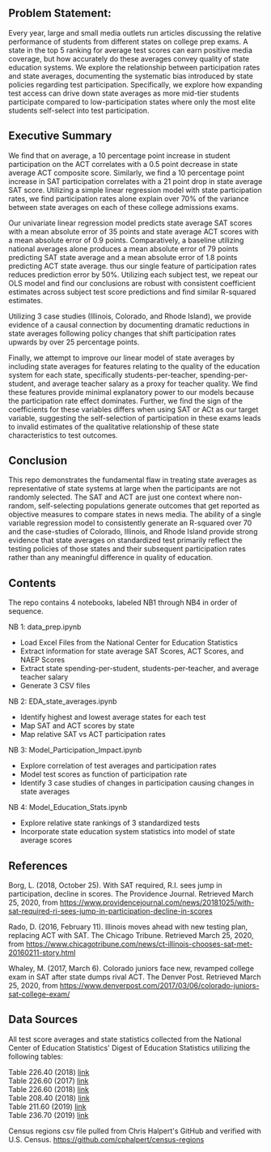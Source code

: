 
## Problem Statement:

Every year, large and small media outlets run articles discussing the relative performance of students from different states on college prep exams. A state in the top 5 ranking for average test scores can earn positive media coverage, but how accurately do these averages convey quality of state education systems. We explore the relationship between participation rates and state averages, documenting the systematic bias introduced by state policies regarding test participation. Specifically, we explore how expanding test access can drive down state averages as more mid-tier students participate compared to low-participation states where only the most elite students self-select into test participation.



## Executive Summary

We find that on average, a 10 percentage point increase in student participation on the ACT correlates with a 0.5 point decrease in state average ACT composite score. Similarly, we find a 10 percentage point increase in SAT participation correlates with a 21 point drop in state average SAT score. Utilizing a simple linear regression model with state participation rates, we find participation rates alone explain over 70% of the variance between state averages on each of these college admissions exams. 

Our univariate linear regression model predicts state average SAT scores with a mean absolute error of 35 points and state average ACT scores with a mean absolute error of 0.9 points. Comparatively, a baseline utilizing national averages alone produces a mean absolute error of 79 points predicting SAT state average and a mean absolute error of 1.8 points predicting ACT state average. thus our single feature of participation rates reduces prediction error by 50%. Utilizing each subject test, we repeat our OLS model and find our conclusions are robust with consistent coefficient estimates across subject test score predictions and find similar R-squared estimates.

Utilizing 3 case studies (Illinois, Colorado, and Rhode Island), we provide evidence of a causal connection by documenting dramatic reductions in state averages following policy changes that shift participation rates upwards by over 25 percentage points. 

Finally, we attempt to improve our linear model of state averages by including state averages for features relating to the quality of the education system for each state, specifically students-per-teacher, spending-per-student, and average teacher salary as a proxy for teacher quality. We find these features provide minimal explanatory power to our models because the participation rate effect dominates. Further, we find the sign of the coefficients for these variables differs when using SAT or ACt as our target variable, suggesting the self-selection of participation in these exams leads to invalid estimates of the qualitative relationship of these state characteristics to test outcomes.



## Conclusion

This repo demonstrates the fundamental flaw in treating state averages as representative of state systems at large when the participants are not randomly selected. The SAT and ACT are just one context where non-random, self-selecting populations generate outcomes that get reported as objective measures to compare states in news media. The ability of a single variable regression model to consistently generate an R-squared over 70 and the case-studies of Colorado, Illinois, and Rhode Island provide strong evidence that state averages on standardized test primarily reflect the testing policies of those states and their subsequent participation rates rather than any meaningful difference in quality of education.



## Contents

The repo contains 4 notebooks, labeled NB1 through NB4 in order of sequence.

NB 1: data_prep.ipynb
- Load Excel Files from the National Center for Education Statistics
- Extract information for state average SAT Scores, ACT Scores, and NAEP Scores
- Extract state spending-per-student, students-per-teacher, and average teacher salary 
- Generate 3 CSV files

NB 2: EDA_state_averages.ipynb
- Identify highest and lowest average states for each test
- Map SAT and ACT scores by state
- Map relative SAT vs ACT participation rates

NB 3: Model_Participation_Impact.ipynb
- Explore correlation of test averages and participation rates
- Model test scores as function of participation rate
- Identify 3 case studies of changes in participation causing changes in state averages

NB 4: Model_Education_Stats.ipynb
- Explore relative state rankings of 3 standardized tests
- Incorporate state education system statistics into model of state average scores



## References

Borg, L. (2018, October 25). With SAT required, R.I. sees jump in participation, decline in scores. The Providence Journal. Retrieved March 25, 2020, from https://www.providencejournal.com/news/20181025/with-sat-required-ri-sees-jump-in-participation-decline-in-scores

Rado, D. (2016, February 11). Illinois moves ahead with new testing plan, replacing ACT with SAT. The Chicago Tribune. Retrieved March 25, 2020, from https://www.chicagotribune.com/news/ct-illinois-chooses-sat-met-20160211-story.html

Whaley, M. (2017, March 6). Colorado juniors face new, revamped college exam in SAT after state dumps rival ACT. The Denver Post. Retrieved March 25, 2020, from https://www.denverpost.com/2017/03/06/colorado-juniors-sat-college-exam/



## Data Sources

All test score averages and state statistics collected from the National Center of Education Statistics' Digest of Education Statistics utilizing the following tables:

Table 226.40 (2018) [link](https://nces.ed.gov/programs/digest/d18/tables/dt18_226.40.asp)<br>
Table 226.60 (2017) [link](https://nces.ed.gov/programs/digest/d17/tables/dt17_226.60.asp)<br>
Table 226.60 (2018) [link](https://nces.ed.gov/programs/digest/d18/tables/dt18_226.60.asp)<br>
Table 208.40 (2018) [link](https://nces.ed.gov/programs/digest/d18/tables/dt18_208.40.asp)<br>
Table 211.60 (2019) [link](https://nces.ed.gov/programs/digest/d19/tables/dt19_211.60.asp)<br>
Table 236.70 (2019) [link](https://nces.ed.gov/programs/digest/d19/tables/dt19_236.70.asp)<br>

Census regions csv file pulled from Chris Halpert's GitHub and verified with U.S. Census. https://github.com/cphalpert/census-regions

